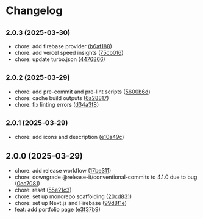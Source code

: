# Changelog

## <small>2.0.3 (2025-03-30)</small>

* chore: add firebase provider ([b6af188](https://github.com/benyap/benyap.com/commit/b6af188))
* chore: add vercel speed insights ([75cb016](https://github.com/benyap/benyap.com/commit/75cb016))
* chore: update turbo.json ([4476866](https://github.com/benyap/benyap.com/commit/4476866))

## <small>2.0.2 (2025-03-29)</small>

* chore: add pre-commit and pre-lint scripts ([5600b6d](https://github.com/benyap/benyap.com/commit/5600b6d))
* chore: cache build outputs ([6a28817](https://github.com/benyap/benyap.com/commit/6a28817))
* chore: fix linting errors ([d34a3f8](https://github.com/benyap/benyap.com/commit/d34a3f8))

## <small>2.0.1 (2025-03-29)</small>

* chore: add icons and description ([e10a49c](https://github.com/benyap/benyap.com/commit/e10a49c))

## 2.0.0 (2025-03-29)

* chore: add release workflow ([17be311](https://github.com/benyap/benyap.com/commit/17be311))
* chore: downgrade @release-it/conventional-commits to 4.1.0 due to bug ([0ec7081](https://github.com/benyap/benyap.com/commit/0ec7081))
* chore: reset ([55e21c3](https://github.com/benyap/benyap.com/commit/55e21c3))
* chore: set up monorepo scaffolding ([20cd831](https://github.com/benyap/benyap.com/commit/20cd831))
* chore: set up Next.js and Firebase ([99d8f1e](https://github.com/benyap/benyap.com/commit/99d8f1e))
* feat: add portfolio page ([e3f37b9](https://github.com/benyap/benyap.com/commit/e3f37b9))
